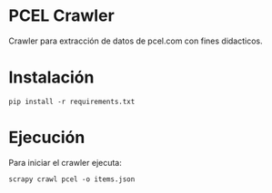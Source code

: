 PCEL Crawler
====

Crawler para extracción de datos de pcel.com con fines didacticos.

Instalación
====

`pip install -r requirements.txt`


Ejecución
====

Para iniciar el crawler ejecuta:

`scrapy crawl pcel -o items.json`

